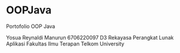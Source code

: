 # OOPJava
Portofolio OOP Java

Yosua Reynaldi Manurun
6706220097
D3 Rekayasa Perangkat Lunak Aplikasi
Fakultas Ilmu Terapan
Telkom University